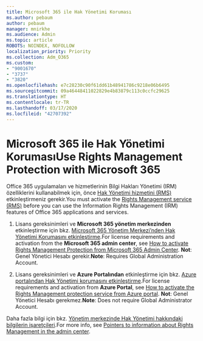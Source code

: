 ```yaml
---
title: Microsoft 365 ile Hak Yönetimi Koruması
ms.author: pebaum
author: pebaum
manager: mnirkhe
ms.audience: Admin
ms.topic: article
ROBOTS: NOINDEX, NOFOLLOW
localization_priority: Priority
ms.collection: Adm_O365
ms.custom:
- "9001670"
- "3737"
- "3820"
ms.openlocfilehash: e7c28230c90f61dd61b48941786c9218e06b6495
ms.sourcegitcommit: 09a46448411022829e4b83879c113c0ccfc29625
ms.translationtype: HT
ms.contentlocale: tr-TR
ms.lasthandoff: 03/17/2020
ms.locfileid: "42707392"
---
```

# <a name="use-rights-management-protection-with-microsoft-365"></a><span data-ttu-id="05c54-102">Microsoft 365 ile Hak Yönetimi Koruması</span><span class="sxs-lookup"><span data-stu-id="05c54-102">Use Rights Management Protection with Microsoft 365</span></span>

<span data-ttu-id="05c54-103">Office 365 uygulamaları ve hizmetlerinin Bilgi Hakları Yönetimi (IRM) özelliklerini kullanabilmek için, önce [Hak Yönetimi hizmetini (RMS)](https://docs.microsoft.com/azure/information-protection/what-is-azure-rms) etkinleştirmeniz gerekir.</span><span class="sxs-lookup"><span data-stu-id="05c54-103">You must activate the [Rights Management service (RMS)](https://docs.microsoft.com/azure/information-protection/what-is-azure-rms) before you can use the Information Rights Management (IRM) features of Office 365 applications and services.</span></span>

1. <span data-ttu-id="05c54-104">Lisans gereksinimleri ve **Microsoft 365 yönetim merkezinden** etkinleştirme için bkz. [Microsoft 365 Yönetim Merkezi’nden Hak Yönetimi Korumasını etkinleştirme](https://docs.microsoft.com/azure/information-protection/activate-office365).</span><span class="sxs-lookup"><span data-stu-id="05c54-104">For license requirements and activation from the **Microsoft 365 admin center**, see [How to activate Rights Management Protection from Microsoft 365 Admin Center](https://docs.microsoft.com/azure/information-protection/activate-office365).</span></span> <span data-ttu-id="05c54-105">**Not**: Genel Yönetici Hesabı gerekir.</span><span class="sxs-lookup"><span data-stu-id="05c54-105">**Note**: Requires Global Administration Account.</span></span>

2. <span data-ttu-id="05c54-106">Lisans gereksinimleri ve **Azure Portalından** etkinleştirme için bkz. [Azure portalından Hak Yönetimi korumasını etkinleştirme](https://docs.microsoft.com/azure/information-protection/activate-azure).</span><span class="sxs-lookup"><span data-stu-id="05c54-106">For license requirements and activation from **Azure Portal**, see [How to activate the Rights Management protection service from Azure portal](https://docs.microsoft.com/azure/information-protection/activate-azure).</span></span> <span data-ttu-id="05c54-107">**Not**: Genel Yönetici Hesabı gerekmez.</span><span class="sxs-lookup"><span data-stu-id="05c54-107">**Note**: Does not require Global Administrator Account.</span></span>

<span data-ttu-id="05c54-108">Daha fazla bilgi için bkz. [Yönetim merkezinde Hak Yönetimi hakkındaki bilgilerin işaretçileri](https://docs.microsoft.com/office365/enterprise/activate-rms-in-office-365).</span><span class="sxs-lookup"><span data-stu-id="05c54-108">For more info, see [Pointers to information about Rights Management in the admin center](https://docs.microsoft.com/office365/enterprise/activate-rms-in-office-365).</span></span>
